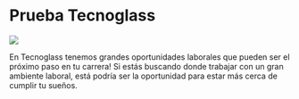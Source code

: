 # Prueba Tecnoglass

![](https://encrypted-tbn0.gstatic.com/images?q=tbn:ANd9GcQMtf4uY61puf2Uy5y_elsF0ZwjfRm_WA6XRVBRBsvbEw&s)

En Tecnoglass tenemos grandes oportunidades laborales que pueden ser el próximo paso en tu carrera!
Si estás buscando donde trabajar con un gran ambiente laboral, está podría ser la oportunidad para estar más cerca de cumplir tu sueños.